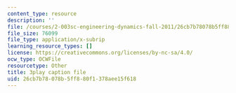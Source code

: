 ```yaml
---
content_type: resource
description: ''
file: /courses/2-003sc-engineering-dynamics-fall-2011/26cb7b78078b5ff880f1378aee15f618_wzEqF_UQkks.vtt
file_size: 76099
file_type: application/x-subrip
learning_resource_types: []
license: https://creativecommons.org/licenses/by-nc-sa/4.0/
ocw_type: OCWFile
resourcetype: Other
title: 3play caption file
uid: 26cb7b78-078b-5ff8-80f1-378aee15f618
---
```

